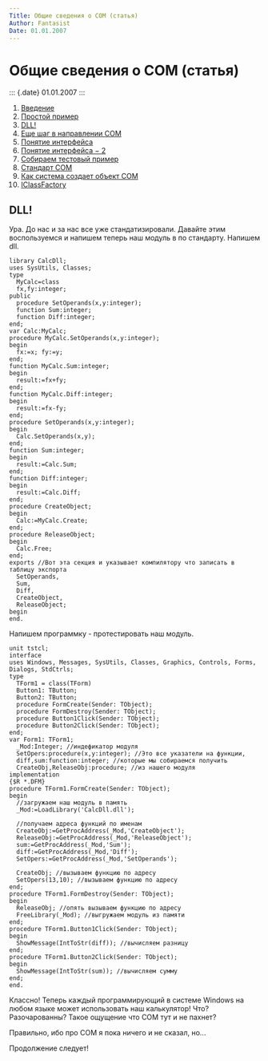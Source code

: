 ```yaml
---
Title: Общие сведения о COM (статья)
Author: Fantasist
Date: 01.01.2007
---
```



Общие сведения о COM (статья)
=============================

::: {.date}
01.01.2007
:::


1. [Введение](./)
2. [Простой пример](simple_sample/)
3. [DLL!](dll/)
4. [Еще шаг в направлении COM](com_step/)
5. [Понятие интерфейса](interface/)
6. [Понятие интерфейса − 2](interface2/)
7. [Собираем тестовый пример](testsample/)
8. [Стандарт СОМ](comstandard/)
9. [Как система создает объект СОМ](com_create/)
10. [IClassFactory](iclassfactory/)

## DLL!

Ура. До нас и за нас все уже стандатизировали. Давайте этим
воспользуемся и напишем теперь наш модуль в по стандарту. Напишем dll.

    library CalcDll;
    uses SysUtils, Classes;
    type
      MyCalc=class
      fx,fy:integer;
    public
      procedure SetOperands(x,y:integer);
      function Sum:integer;
      function Diff:integer;
    end;
    var Calc:MyCalc;
    procedure MyCalc.SetOperands(x,y:integer);
    begin
      fx:=x; fy:=y;
    end;
    function MyCalc.Sum:integer;
    begin
      result:=fx+fy;
    end;
    function MyCalc.Diff:integer;
    begin
      result:=fx-fy;
    end;
    procedure SetOperands(x,y:integer);
    begin
      Calc.SetOperands(x,y);
    end;
    function Sum:integer;
    begin
      result:=Calc.Sum;
    end;
    function Diff:integer;
    begin
      result:=Calc.Diff;
    end;
    procedure CreateObject;
    begin
      Calc:=MyCalc.Create;
    end;
    procedure ReleaseObject;
    begin
      Calc.Free;
    end;
    exports //Вот эта секция и указывает компилятору что записать в таблицу экспорта
      SetOperands,
      Sum,
      Diff,
      CreateObject,
      ReleaseObject;
    begin
    end.

Напишем программку - протестировать наш модуль.

    unit tstcl;
    interface
    uses Windows, Messages, SysUtils, Classes, Graphics, Controls, Forms, Dialogs, StdCtrls;
    type
      TForm1 = class(TForm)
      Button1: TButton;
      Button2: TButton;
      procedure FormCreate(Sender: TObject);
      procedure FormDestroy(Sender: TObject);
      procedure Button1Click(Sender: TObject);
      procedure Button2Click(Sender: TObject);
    end;
    var Form1: TForm1;
      _Mod:Integer; //индефикатор модуля
      SetOpers:procedure(x,y:integer); //Это все указатели на функции,
      diff,sum:function:integer; //которые мы собираемся получить
      CreateObj,ReleaseObj:procedure; //из нашего модуля
    implementation
    {$R *.DFM}
    procedure TForm1.FormCreate(Sender: TObject);
    begin
      //загружаем наш модуль в память
      _Mod:=LoadLibrary('CalcDll.dll'); 
     
      //получаем адреса функций по именам 
      CreateObj:=GetProcAddress(_Mod,'CreateObject');
      ReleaseObj:=GetProcAddress(_Mod,'ReleaseObject');
      sum:=GetProcAddress(_Mod,'Sum');
      diff:=GetProcAddress(_Mod,'Diff');
      SetOpers:=GetProcAddress(_Mod,'SetOperands');
       
      CreateObj; //вызываем функцию по адресу
      SetOpers(13,10); //вызываем функцию по адресу
    end;
    procedure TForm1.FormDestroy(Sender: TObject);
    begin
      ReleaseObj; //опять вызываем функцию по адресу
      FreeLibrary(_Mod); //выгружаем модуль из памяти
    end;
    procedure TForm1.Button1Click(Sender: TObject);
    begin
      ShowMessage(IntToStr(diff)); //вычисляем разницу
    end;
    procedure TForm1.Button2Click(Sender: TObject);
    begin
      ShowMessage(IntToStr(sum)); //вычисляем сумму
    end;
    end.

Классно! Теперь каждый программирующий в системе Windows на любом языке
может использовать наш калькулятор! Что? Разочарованны? Такое ощущение
что COM тут и не пахнет?

Правильно, ибо про СОМ я пока ничего и не сказал, но...

Продолжение следует!

